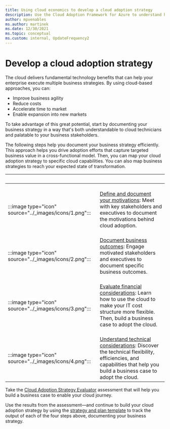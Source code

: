 ```yaml
---
title: Using cloud economics to develop a cloud adoption strategy
description: Use the Cloud Adoption Framework for Azure to understand how the cloud can help advance your business strategy.
author: mpvenables
ms.author: martinek
ms.date: 12/30/2021
ms.topic: conceptual
ms.custom: internal, UpdateFrequency2
---
```


# Develop a cloud adoption strategy

The cloud delivers fundamental technology benefits that can help your enterprise execute multiple business strategies. By using cloud-based approaches, you can:

* Improve business agility
* Reduce costs 
* Accelerate time to market
* Enable expansion into new markets

 To take advantage of this great potential, start by documenting your business strategy in a way that's both understandable to cloud technicians and palatable to your business stakeholders.

The following steps help you document your business strategy efficiently. This approach helps you drive adoption efforts that capture targeted business value in a cross-functional model. Then, you can map your cloud adoption strategy to specific cloud capabilities. You can also map business strategies to reach your expected state of transformation.

| <span title="Icon">&nbsp;</span> | <span title="Description">&nbsp;</span> |
|--|--|
| <br> :::image type="icon" source="../_images/icons/1.png"::: | <br> [Define and document your motivations](./motivations.md): Meet with key stakeholders and executives to document the motivations behind cloud adoption. |
| <br> :::image type="icon" source="../_images/icons/2.png"::: | <br> [Document business outcomes](./business-outcomes/index.md): Engage motivated stakeholders and executives to document specific business outcomes. |
| <br> :::image type="icon" source="../_images/icons/3.png"::: | <br> [Evaluate financial considerations](./financial-considerations/index.md): Learn how to use the cloud to make your IT cost structure more flexible. Then, build a business case to adopt the cloud. |
| <br> :::image type="icon" source="../_images/icons/4.png"::: | <br> [Understand technical considerations](./technical-considerations/index.md): Discover the technical flexibility, efficiencies, and capabilities that help you build a business case to adopt the cloud. |

Take the [Cloud Adoption Strategy Evaluator](/assessments/?mode=pre-assessment&id=8fefc6d5-97ac-42b3-8e97-d82701e55bab) assessment that will help you build a business case to enable your cloud journey.

Use the results from the assessment—and continue to build your cloud adoption strategy by using the [strategy and plan template](https://raw.githubusercontent.com/microsoft/CloudAdoptionFramework/master/plan/cloud-adoption-framework-strategy-and-plan-template.docx) to track the output of each of the four steps above, documenting your business strategy.
